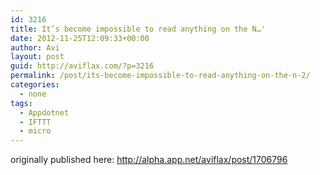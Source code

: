 ```yaml
---
id: 3216
title: It’s become impossible to read anything on the N…'
date: 2012-11-25T12:09:33+00:00
author: Avi
layout: post
guid: http://aviflax.com/?p=3216
permalink: /post/its-become-impossible-to-read-anything-on-the-n-2/
categories:
  - none
tags:
  - Appdotnet
  - IFTTT
  - micro
---
```

originally published here: http://alpha.app.net/aviflax/post/1706796